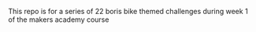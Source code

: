 This repo is for a series of 22 boris bike themed challenges during week 1 of the makers academy course
